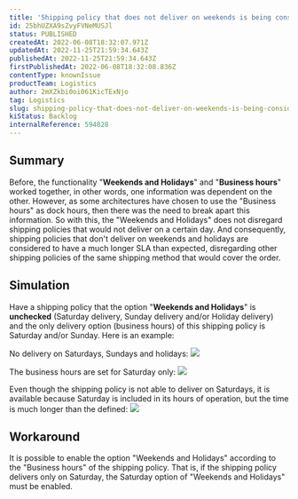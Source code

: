 ```yaml
---
title: 'Shipping policy that does not deliver on weekends is being considered'
id: 25bhUZXA9sZvyFVNeMUSJl
status: PUBLISHED
createdAt: 2022-06-08T18:32:07.971Z
updatedAt: 2022-11-25T21:59:34.643Z
publishedAt: 2022-11-25T21:59:34.643Z
firstPublishedAt: 2022-06-08T18:32:08.836Z
contentType: knownIssue
productTeam: Logistics
author: 2mXZkbi0oi061KicTExNjo
tag: Logistics
slug: shipping-policy-that-does-not-deliver-on-weekends-is-being-considered
kiStatus: Backlog
internalReference: 594828
---
```


## Summary


Before, the functionality "**Weekends and Holidays**" and "**Business hours**" worked together, in other words, one information was dependent on the other.
However, as some architectures have chosen to use the "Business hours" as dock hours, then there was the need to break apart this information.
So with this, the "Weekends and Holidays" does not disregard shipping policies that would not deliver on a certain day. And consequently, shipping policies that don't deliver on weekends and holidays are considered to have a much longer SLA than expected, disregarding other shipping policies of the same shipping method that would cover the order.



## Simulation


Have a shipping policy that the option "**Weekends and Holidays**" is **unchecked** (Saturday delivery, Sunday delivery and/or Holiday delivery) and the only delivery option (business hours) of this shipping policy is Saturday and/or Sunday. Here is an example:

No delivery on Saturdays, Sundays and holidays:
 ![](https://vtexhelp.zendesk.com/attachments/token/bCySQokwEktvbjouwE8O0e9Jj/?name=image.png)

The business hours are set for Saturday only:
 ![](https://vtexhelp.zendesk.com/attachments/token/0IEYFx0IeeCa39loJzekErluI/?name=image.png)

Even though the shipping policy is not able to deliver on Saturdays, it is available because Saturday is included in its hours of operation, but the time is much longer than the defined:
 ![](https://vtexhelp.zendesk.com/attachments/token/jefQyreOWL8Ty0V1vPTTS270v/?name=image.png)



## Workaround


It is possible to enable the option "Weekends and Holidays" according to the "Business hours" of the shipping policy. That is, if the shipping policy delivers only on Saturday, the Saturday option of "Weekends and Holidays" must be enabled.

